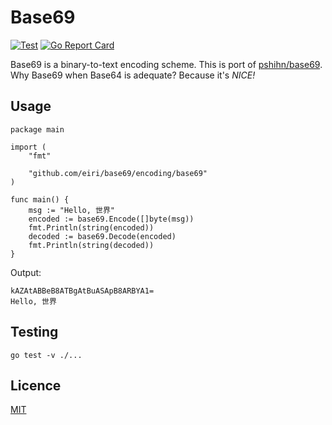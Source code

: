 # Base69

[![Test](https://github.com/eiri/base69/workflows/test/badge.svg?branch=master)](https://github.com/eiri/base69/actions?query=workflow%3Atest)
[![Go Report Card](https://goreportcard.com/badge/github.com/eiri/base69)](https://goreportcard.com/report/github.com/eiri/base69)

Base69 is a binary-to-text encoding scheme. This is port of [pshihn/base69](https://github.com/pshihn/base69). Why Base69 when Base64 is adequate? Because it's _NICE!_

## Usage

```golang
package main

import (
    "fmt"

    "github.com/eiri/base69/encoding/base69"
)

func main() {
    msg := "Hello, 世界"
    encoded := base69.Encode([]byte(msg))
    fmt.Println(string(encoded))
    decoded := base69.Decode(encoded)
    fmt.Println(string(decoded))
}
```

Output:
```
kAZAtABBeB8ATBgAtBuASApB8ARBYA1=
Hello, 世界
```

## Testing

`go test -v ./...`

## Licence

[MIT](https://github.com/eiri/base69/blob/master/LICENSE)

